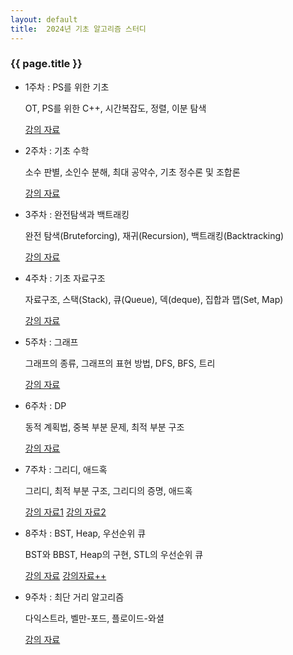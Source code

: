 ```yaml
---
layout: default
title:  2024년 기초 알고리즘 스터디
---
```

### {{ page.title }}

- 1주차 : PS를 위한 기초

    OT, PS를 위한 C++, 시간복잡도, 정렬, 이분 탐색

    [강의 자료](https://drive.google.com/file/d/1FCMuWIq-dbhokZrN53UQMKWFYOu2eugR/view?usp=drive_link)
- 2주차 : 기초 수학

    소수 판별, 소인수 분해, 최대 공약수, 기초 정수론 및 조합론

    [강의 자료](https://drive.google.com/file/d/1byZIba5p1lSLdP3pfGKNJu2frqQ8A4M1/view?usp=sharing)
- 3주차 : 완전탐색과 백트래킹

    완전 탐색(Bruteforcing), 재귀(Recursion), 백트래킹(Backtracking)

    [강의 자료](https://drive.google.com/file/d/1L4MPGq1jhgPyMGlm-TYEHetOLWbvG7p2/view?usp=sharing)
- 4주차 : 기초 자료구조

    자료구조, 스택(Stack), 큐(Queue), 덱(deque), 집합과 맵(Set, Map)

    [강의 자료](https://drive.google.com/file/d/1R5Bfkg9lkt2EXaJ5xG8NUcFe2JOTKk7i/view?usp=sharing)
- 5주차 : 그래프

    그래프의 종류, 그래프의 표현 방법, DFS, BFS, 트리

    [강의 자료](https://drive.google.com/file/d/1C7E7FFc-EOwVBWvn-3GzihbRHbz7gjTb/view?usp=sharing)
- 6주차 : DP

    동적 계획법, 중복 부분 문제, 최적 부분 구조

    [강의 자료](https://drive.google.com/file/d/1kc-VAnqCJhF1ISZwqpMORdu8aLIauBsJ/view?usp=sharing)
- 7주차 : 그리디, 애드혹

    그리디, 최적 부분 구조, 그리디의 증명, 애드혹

    [강의 자료1](https://drive.google.com/file/d/1Ax-CMALk4VicpOTqD51l78PYtK3_hNjz/view?usp=sharing)    [강의 자료2](https://drive.google.com/file/d/1HjCRpsoG_oKV2M44KkN3WyuPgBKUadub/view?usp=sharing)
- 8주차 : BST, Heap, 우선순위 큐

    BST와 BBST, Heap의 구현, STL의 우선순위 큐

    [강의 자료](https://drive.google.com/file/d/1E88R4EuUDoD3DaSQPGu_p-6KmFgfCiPc/view?usp=sharing)    [강의자료++](https://drive.google.com/file/d/1xMPOYv-L9BObweaJ7bSfpzA8jLD3I7E0/view?usp=sharing)
- 9주차 : 최단 거리 알고리즘

    다익스트라, 벨만-포드, 플로이드-와셜

    [강의 자료](https://drive.google.com/file/d/1Zr4APdEpFUZQ7ZQEVyIwkAEBmFMKj7yt/view?usp=sharing)